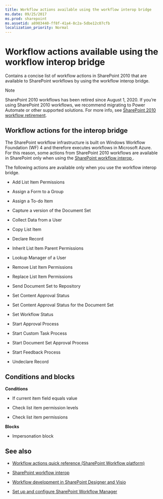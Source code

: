 ```yaml
---
title: Workflow actions available using the workflow interop bridge
ms.date: 09/25/2017
ms.prod: sharepoint
ms.assetid: a8903440-ff8f-41a4-8c2a-5dbe12c07cfb
localization_priority: Normal
---
```



# Workflow actions available using the workflow interop bridge
Contains a concise list of workflow actions in SharePoint 2010 that are available to SharePoint workflows by using the workflow interop bridge.

> [!NOTE]
> SharePoint 2010 workflows has been retired since August 1, 2020. If you’re using SharePoint 2010 workflows, we recommend migrating to Power Automate or other supported solutions. For more info, see [SharePoint 2010 workflow retirement](https://support.microsoft.com/office/sharepoint-2010-workflow-retirement-1ca3fff8-9985-410a-85aa-8120f626965f).

## Workflow actions for the interop bridge
<a name="bkm_wfactions"> </a>

The SharePoint workflow infrastructure is built on Windows Workflow Foundation (WF) 4 and therefore executes workflows in Microsoft Azure. For this reason, some actions from SharePoint 2010 workflows are available in SharePoint only when using the  [SharePoint workflow interop ](sharepoint-workflow-fundamentals.md#bkm_InteropBridge). 
  
    
    
The following actions are available only when you use the workflow interop bridge.
  
    
    

- Add List Item Permissions
    
  
- Assign a Form to a Group
    
  
- Assign a To-do Item
    
  
- Capture a version of the Document Set
    
  
- Collect Data from a User
    
  
- Copy List Item
    
  
- Declare Record
    
  
- Inherit List Item Parent Permissions
    
  
- Lookup Manager of a User
    
  
- Remove List Item Permissions
    
  
- Replace List Item Permissions
    
  
- Send Document Set to Repository
    
  
- Set Content Approval Status
    
  
- Set Content Approval Status for the Document Set
    
  
- Set Workflow Status
    
  
- Start Approval Process
    
  
- Start Custom Task Process
    
  
- Start Document Set Approval Process
    
  
- Start Feedback Process
    
  
- Undeclare Record
    
  

## Conditions and blocks
<a name="bkm_wfconditions"> </a>

 **Conditions**
  
    
    

- If current item field equals value
    
  
- Check list item permission levels
    
  
- Check list item permissions
    
  
 **Blocks**
  
    
    

- Impersonation block
    
  

## See also
<a name="bkm_addlresources"> </a>


-  [Workflow actions quick reference (SharePoint Workflow platform)](workflow-actions-quick-reference-sharepoint-workflow-platform.md)
    
  
-  [SharePoint workflow interop ](sharepoint-workflow-fundamentals.md#bkm_InteropBridge)
    
  
-  [Workflow development in SharePoint Designer and Visio](workflow-development-in-sharepoint-designer-and-visio.md)
    
  
-  [Set up and configure SharePoint Workflow Manager](set-up-and-configure-sharepoint-workflow-manager.md)
    
  

